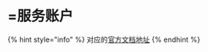 # =服务账户

{% hint style="info" %}
对应的[官方文档地址](https://bitwarden.com/help/service-accounts/)
{% endhint %}

